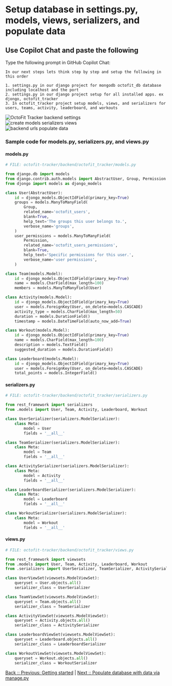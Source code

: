 # Setup database in settings.py, models, views, serializers, and populate data

## Use Copilot Chat and paste the following

Type the following prompt in GitHub Copilot Chat:

```text
In our next steps lets think step by step and setup the following in this order

1. settings.py in our django project for mongodb octofit_db database including localhost and the port
2. settings.py in our django project setup for all installed apps. ex djongo, octofit_tracker
3. In octofit_tracker project setup models, views, and serializers for users, teams, activity, leaderboard, and workouts
```

![OctoFit Tracker backend settings](./4_1_OctoFitTrackerBackendSettings.png)</br>
![create models serializers views](./4_2_CreateModelsViewsSerializers.png)</br>
![backend urls populate data](./4_3_OctoFitAppBackendUrls.png)</br>

### Sample code for models.py, serializers.py, and views.py

#### models.py

```python
# FILE: octofit-tracker/backend/octofit_tracker/models.py

from django.db import models
from django.contrib.auth.models import AbstractUser, Group, Permission
from djongo import models as djongo_models

class User(AbstractUser):
    id = djongo_models.ObjectIdField(primary_key=True)
    groups = models.ManyToManyField(
        Group,
        related_name='octofit_users',
        blank=True,
        help_text='The groups this user belongs to.',
        verbose_name='groups',
    )
    user_permissions = models.ManyToManyField(
        Permission,
        related_name='octofit_users_permissions',
        blank=True,
        help_text='Specific permissions for this user.',
        verbose_name='user permissions',
    )

class Team(models.Model):
    id = djongo_models.ObjectIdField(primary_key=True)
    name = models.CharField(max_length=100)
    members = models.ManyToManyField(User)

class Activity(models.Model):
    id = djongo_models.ObjectIdField(primary_key=True)
    user = models.ForeignKey(User, on_delete=models.CASCADE)
    activity_type = models.CharField(max_length=50)
    duration = models.DurationField()
    timestamp = models.DateTimeField(auto_now_add=True)

class Workout(models.Model):
    id = djongo_models.ObjectIdField(primary_key=True)
    name = models.CharField(max_length=100)
    description = models.TextField()
    suggested_duration = models.DurationField()

class Leaderboard(models.Model):
    id = djongo_models.ObjectIdField(primary_key=True)
    user = models.ForeignKey(User, on_delete=models.CASCADE)
    total_points = models.IntegerField()
```

#### serializers.py

```python
# FILE: octofit-tracker/backend/octofit_tracker/serializers.py

from rest_framework import serializers
from .models import User, Team, Activity, Leaderboard, Workout

class UserSerializer(serializers.ModelSerializer):
    class Meta:
        model = User
        fields = '__all__'

class TeamSerializer(serializers.ModelSerializer):
    class Meta:
        model = Team
        fields = '__all__'

class ActivitySerializer(serializers.ModelSerializer):
    class Meta:
        model = Activity
        fields = '__all__'

class LeaderboardSerializer(serializers.ModelSerializer):
    class Meta:
        model = Leaderboard
        fields = '__all__'

class WorkoutSerializer(serializers.ModelSerializer):
    class Meta:
        model = Workout
        fields = '__all__'
```

#### views.py

```python
# FILE: octofit-tracker/backend/octofit_tracker/views.py

from rest_framework import viewsets
from .models import User, Team, Activity, Leaderboard, Workout
from .serializers import UserSerializer, TeamSerializer, ActivitySerializer, LeaderboardSerializer, WorkoutSerializer

class UserViewSet(viewsets.ModelViewSet):
    queryset = User.objects.all()
    serializer_class = UserSerializer

class TeamViewSet(viewsets.ModelViewSet):
    queryset = Team.objects.all()
    serializer_class = TeamSerializer

class ActivityViewSet(viewsets.ModelViewSet):
    queryset = Activity.objects.all()
    serializer_class = ActivitySerializer

class LeaderboardViewSet(viewsets.ModelViewSet):
    queryset = Leaderboard.objects.all()
    serializer_class = LeaderboardSerializer

class WorkoutViewSet(viewsets.ModelViewSet):
    queryset = Workout.objects.all()
    serializer_class = WorkoutSerializer
```

[Back :: Previous: Getting started](../3_GettingStarted) | [Next :: Populate database with data via manage.py](../5_PopulateDBwData)
